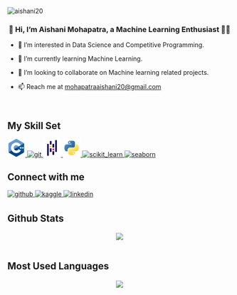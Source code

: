 <p align="left"> <img src="https://komarev.com/ghpvc/?username=aishani20&label=Profile%20views&color=0e75b6&style=flat" alt="aishani20" /> </p>
 <div align="center">

</div>  
  

### <div align="center">👋 Hi, I’m Aishani Mohapatra, a Machine Learning Enthusiast 👨‍💻 </div>  
  

- 👀 I’m interested in Data Science and Competitive Programming.
  
  

- 🌱 I’m currently learning Machine Learning.  
  

- 💞️ I’m looking to collaborate on Machine learning related projects.  
  

- 📫 Reach me at mohapatraaishani20@gmail.com  
  

<br/>  


## My Skill Set 
<div align="center">
<p align="left"> <a href="https://www.w3schools.com/cpp/" target="_blank" rel="noreferrer"> <img src="https://raw.githubusercontent.com/devicons/devicon/master/icons/cplusplus/cplusplus-original.svg" alt="cplusplus" width="40" height="40"/> </a> <a href="https://git-scm.com/" target="_blank" rel="noreferrer"> <img src="https://www.vectorlogo.zone/logos/git-scm/git-scm-icon.svg" alt="git" width="40" height="40"/> </a> <a href="https://pandas.pydata.org/" target="_blank" rel="noreferrer"> <img src="https://raw.githubusercontent.com/devicons/devicon/2ae2a900d2f041da66e950e4d48052658d850630/icons/pandas/pandas-original.svg" alt="pandas" width="40" height="40"/> </a> <a href="https://www.python.org" target="_blank" rel="noreferrer"> <img src="https://raw.githubusercontent.com/devicons/devicon/master/icons/python/python-original.svg" alt="python" width="40" height="40"/> </a> <a href="https://scikit-learn.org/" target="_blank" rel="noreferrer"> <img src="https://upload.wikimedia.org/wikipedia/commons/0/05/Scikit_learn_logo_small.svg" alt="scikit_learn" width="40" height="40"/> </a> <a href="https://seaborn.pydata.org/" target="_blank" rel="noreferrer"> <img src="https://seaborn.pydata.org/_images/logo-mark-lightbg.svg" alt="seaborn" width="40" height="40"/> </a> </p>
</div> 

## Connect with me  

<a href="https://github.com/https://github.com/aishani20" target="_blank">
<img src=https://img.shields.io/badge/github-%2324292e.svg?&style=for-the-badge&logo=github&logoColor=white alt=github style="margin-bottom: 5px;" />
</a>
<a href="https://www.kaggle.com/https://www.kaggle.com/aishanimohapatra" target="_blank">
<img src=https://img.shields.io/badge/kaggle-%2344BAE8.svg?&style=for-the-badge&logo=kaggle&logoColor=white alt=kaggle style="margin-bottom: 5px;" />
</a>
<a href="https://linkedin.com/in/https://www.linkedin.com/in/aishani-mohapatra-73485a211/" target="_blank">
<img src=https://img.shields.io/badge/linkedin-%231E77B5.svg?&style=for-the-badge&logo=linkedin&logoColor=white alt=linkedin style="margin-bottom: 5px;" />
</a>  

  

<br/>  


## Github Stats  
<div align="center"><img src="https://github-readme-stats.vercel.app/api?username=aishani20&show_icons=true&count_private=true&hide_border=true" align="center" /></div>  

<br/>  
   

  
## Most Used Languages 
<div align="center"><img src="https://github-readme-stats.vercel.app/api/top-langs/?username=aishani20&hide_border=true&layout=compact" align="center" /></div>  

<br/>  


